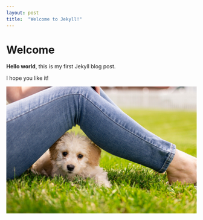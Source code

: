 ```yaml
---
layout: post
title:  "Welcome to Jekyll!"
---
```


# Welcome

**Hello world**, this is my first Jekyll blog post.

I hope you like it!


![My helpful screenshot](/assets/puppy-5124948_1920.jpg)